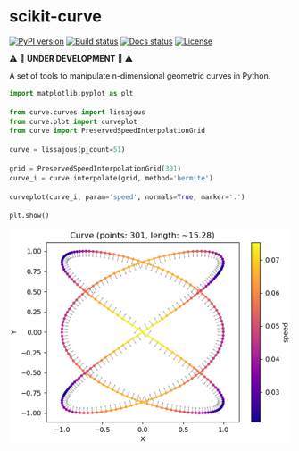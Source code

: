 # scikit-curve

[![PyPI version](https://img.shields.io/pypi/v/scikit-curve.svg)](https://pypi.python.org/pypi/scikit-curve)
[![Build status](https://travis-ci.org/espdev/scikit-curve.svg?branch=master)](https://travis-ci.org/espdev/scikit-curve)
[![Docs status](https://readthedocs.org/projects/scikit-curve/badge/)](https://scikit-curve.readthedocs.io/en/latest/)
[![License](https://img.shields.io/pypi/l/scikit-curve.svg)](LICENSE)

:warning: :construction: **UNDER DEVELOPMENT** :construction:  :warning:

A set of tools to manipulate n-dimensional geometric curves in Python.

```python
import matplotlib.pyplot as plt

from curve.curves import lissajous
from curve.plot import curveplot
from curve import PreservedSpeedInterpolationGrid

curve = lissajous(p_count=51)

grid = PreservedSpeedInterpolationGrid(301)
curve_i = curve.interpolate(grid, method='hermite')

curveplot(curve_i, param='speed', normals=True, marker='.')

plt.show()
```

![lissajous](assets/lissajous_plot.png)
